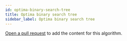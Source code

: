 ```yaml
---
id: optima-binary-search-tree
title: Optima binary search tree
sidebar_label: Optima binary search tree
---
```


[Open a pull request](https://github.com/AllAlgorithms/algorithms/tree/master/docs/optima-binary-search-tree.md) to add the content for this algorithm.